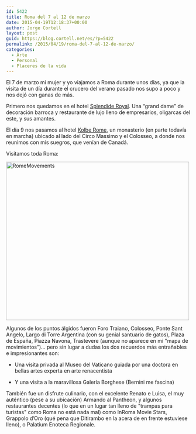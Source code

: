 ```yaml
---
id: 5422
title: Roma del 7 al 12 de marzo
date: 2015-04-19T12:18:37+00:00
author: Jorge Cortell
layout: post
guid: https://blog.cortell.net/es/?p=5422
permalink: /2015/04/19/roma-del-7-al-12-de-marzo/
categories:
  - Arte
  - Personal
  - Placeres de la vida
---
```

El 7 de marzo mi mujer y yo viajamos a Roma durante unos días, ya que la visita de un día durante el crucero del verano pasado nos supo a poco y nos dejó con ganas de más.

Primero nos quedamos en el hotel <a title="https://www.splendideroyal.com/" href="https://www.splendideroyal.com/" target="_blank">Splendide Royal</a>. Una “grand dame” de decoración barroca y restaurante de lujo lleno de empresarios, oligarcas del este, y sus amantes.

El día 9 nos pasamos al hotel <a title="https://www.kolbehotelrome.com/" href="https://www.kolbehotelrome.com/" target="_blank">Kolbe Rome</a>, un monasterio (en parte todavía en marcha) ubicado al lado del Circo Massimo y el Colosseo, a donde nos reunimos con mis suegros, que venían de Canadá.

Visitamos toda Roma:
  
[<img class=" aligncenter" src="https://farm9.staticflickr.com/8724/17013902669_8080e88998.jpg" alt="RomeMovements" width="500" height="433" />](https://www.flickr.com/photos/jcortell/17013902669 "RomeMovements by Jorge Cortell, on Flickr")

Algunos de los puntos álgidos fueron Foro Traiano, Colosseo, Ponte Sant Angelo, Largo di Torre Argentina (con su genial santuario de gatos), Plaza de España, Piazza Navona, Trastevere (aunque no aparece en mi "mapa de movimientos”)… pero sin lugar a dudas los dos recuerdos más entrañables e impresionantes son:

  * Una visita privada al Museo del Vaticano guiada por una doctora en bellas artes experta en arte renacentista

  * Y una visita a la maravillosa Galería Borghese (Bernini me fascina)

También fue un disfrute culinario, con el excelente Renato e Luisa, el muy auténtico (pese a su ubicación) Armando al Pantheon, y algunos restaurantes decentes (lo que en un lugar tan lleno de "trampas para turistas" como Roma no está nada mal) como InRoma Movie Stars, Grappolo d’Oro (qué pena que Ditirambo en la acera de en frente estuviese lleno), o Palatium Enoteca Regionale.